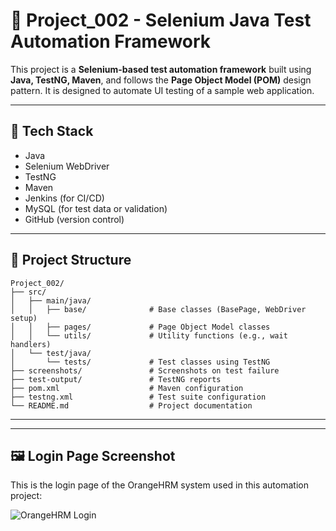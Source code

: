 # 🧪 Project_002 - Selenium Java Test Automation Framework

This project is a **Selenium-based test automation framework** built using **Java, TestNG, Maven**, and follows the **Page Object Model (POM)** design pattern. It is designed to automate UI testing of a sample web application.

---

## 🔧 Tech Stack

- Java
- Selenium WebDriver
- TestNG
- Maven
- Jenkins (for CI/CD)
- MySQL (for test data or validation)
- GitHub (version control)

---

## 📁 Project Structure

```
Project_002/
├── src/
│   ├── main/java/
│   │   ├── base/              # Base classes (BasePage, WebDriver setup)
│   │   ├── pages/             # Page Object Model classes
│   │   └── utils/             # Utility functions (e.g., wait handlers)
│   └── test/java/
│       └── tests/             # Test classes using TestNG
├── screenshots/               # Screenshots on test failure
├── test-output/               # TestNG reports
├── pom.xml                    # Maven configuration
├── testng.xml                 # Test suite configuration
└── README.md                  # Project documentation
```

---

---

## 🖼️ Login Page Screenshot

This is the login page of the OrangeHRM system used in this automation project:

![OrangeHRM Login](screenshots/orangehrm-login.png)


